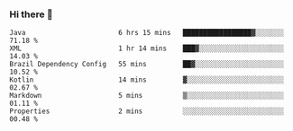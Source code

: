 ### Hi there 👋

<!--START_SECTION:waka-->

```text
Java                       6 hrs 15 mins   █████████████████▓░░░░░░░   71.18 %
XML                        1 hr 14 mins    ███▓░░░░░░░░░░░░░░░░░░░░░   14.03 %
Brazil Dependency Config   55 mins         ██▓░░░░░░░░░░░░░░░░░░░░░░   10.52 %
Kotlin                     14 mins         ▓░░░░░░░░░░░░░░░░░░░░░░░░   02.67 %
Markdown                   5 mins          ▒░░░░░░░░░░░░░░░░░░░░░░░░   01.11 %
Properties                 2 mins          ░░░░░░░░░░░░░░░░░░░░░░░░░   00.48 %
```

<!--END_SECTION:waka-->

<!--
**jerry-shao/jerry-shao** is a ✨ _special_ ✨ repository because its `README.md` (this file) appears on your GitHub profile.

Here are some ideas to get you started:

- 🔭 I’m currently working on ...
- 🌱 I’m currently learning ...
- 👯 I’m looking to collaborate on ...
- 🤔 I’m looking for help with ...
- 💬 Ask me about ...
- 📫 How to reach me: ...
- 😄 Pronouns: ...
- ⚡ Fun fact: ...
-->
